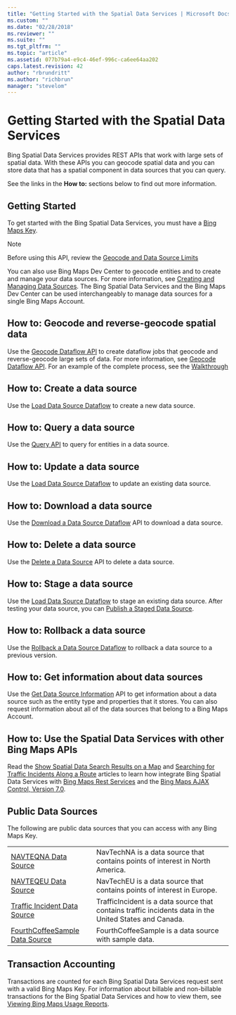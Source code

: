 ```yaml
---
title: "Getting Started with the Spatial Data Services | Microsoft Docs"
ms.custom: ""
ms.date: "02/28/2018"
ms.reviewer: ""
ms.suite: ""
ms.tgt_pltfrm: ""
ms.topic: "article"
ms.assetid: 077b79a4-e9c4-46ef-996c-ca6ee64aa202
caps.latest.revision: 42
author: "rbrundritt"
ms.author: "richbrun"
manager: "stevelom"
---
```

# Getting Started with the Spatial Data Services
Bing Spatial Data Services provides REST APIs that work with large sets of spatial data. With these APIs you can geocode spatial data and you can store data that has a spatial component in data sources that you can query.  
  
 See the links in the **How to:** sections below to find out more information.  
  
## Getting Started  
 To get started with the Bing Spatial Data Services, you must have a [Bing Maps Key](http://www.microsoft.com/maps/create-a-bing-maps-key.aspx).  
  
> [!NOTE]
>  Before using this API, review the [Geocode and Data Source Limits](../spatial-data-services/geocode-and-data-source-limits.md)  
  
 You can also use Bing Maps Dev Center to geocode entities and to create and manage your data sources. For more information, see [Creating and Managing Data Sources](http://msdn.microsoft.com/en-us/library/hh698204.aspx). The Bing Spatial Data Services and the Bing Maps Dev Center can be used interchangeably to manage data sources for a single Bing Maps Account.  
  
## How to: Geocode and reverse-geocode spatial data  
 Use the [Geocode Dataflow API](../spatial-data-services/geocode-dataflow-api.md) to create dataflow jobs that geocode and reverse-geocode large sets of data. For more information, see [Geocode Dataflow API](../spatial-data-services/geocode-dataflow-api.md). For an example of the complete process, see the [Walkthrough](../spatial-data-services/geocode-dataflow-walkthrough.md)  
  
## How to: Create a data source  
 Use the [Load Data Source Dataflow](../spatial-data-services/load-data-source-dataflow.md) to create a new data source.  
  
## How to: Query a data source  
 Use the [Query API](../spatial-data-services/query-api.md) to query for entities in a data source.  
  
## How to: Update a data source  
 Use the [Load Data Source Dataflow](../spatial-data-services/load-data-source-dataflow.md) to update an existing data source.  
  
## How to: Download a data source  
 Use the [Download a Data Source Dataflow](../spatial-data-services/download-a-data-source-dataflow.md) API to download a data source.  
  
## How to: Delete a data source  
 Use the [Delete a Data Source](../spatial-data-services/delete-a-data-source.md) API to delete a data source.  
  
## How to: Stage a data source  
 Use the [Load Data Source Dataflow](../spatial-data-services/load-data-source-dataflow.md) to stage an existing data source. After testing your data source, you can [Publish a Staged Data Source](../spatial-data-services/publish-a-staged-data-source.md).  
  
## How to: Rollback a data source  
 Use the [Rollback a Data Source Dataflow](../spatial-data-services/rollback-a-data-source-dataflow.md) to rollback a data source to a previous version.  
  
## How to: Get information about data sources  
 Use the [Get Data Source Information](../spatial-data-services/get-data-source-information.md) API to get information about a data source such as the entity type and properties that it stores. You can also request information about all of the data sources that belong to a Bing Maps Account.  
  
## How to: Use the Spatial Data Services with other Bing Maps APIs  
 Read the [Show Spatial Data Search Results on a Map](http://msdn.microsoft.com/en-us/library/hh305205.aspx) and [Searching for Traffic Incidents Along a Route](http://msdn.microsoft.com/en-us/library/hh779734.aspx) articles to learn how integrate Bing Spatial Data Services with [Bing Maps Rest Services](http://msdn.microsoft.com/en-us/library/ff701713.aspx) and the [Bing Maps AJAX Control, Version 7.0](http://msdn.microsoft.com/en-us/library/gg427610.aspx).  
  
## Public Data Sources  
 The following are public data sources that you can access with any Bing Maps Key.  
  
|||  
|-|-|  
|[NAVTEQNA Data Source](../spatial-data-services/navteqna.md)|NavTechNA is a data source that contains points of interest in North America.|  
|[NAVTEQEU Data Source](../spatial-data-services/navteqeu.md)|NavTechEU is a data source that contains points of interest in Europe.|  
|[Traffic Incident Data Source](../spatial-data-services/traffic-incident-data-source.md)|TrafficIncident is a data source that contains traffic incidents data in the United States and Canada.|  
|[FourthCoffeeSample Data Source](../spatial-data-services/fourthcoffeesample.md)|FourthCoffeeSample is a data source with sample data.|  
  
## Transaction Accounting  
 Transactions are counted for each Bing Spatial Data Services request sent with a valid Bing Maps Key. For information about billable and non-billable transactions for the Bing Spatial Data Services and how to view them, see [Viewing Bing Maps Usage Reports](http://msdn.microsoft.com/en-us/library/ff859477.aspx).